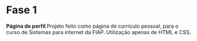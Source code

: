 # Fase 1

**Página de perfil**
Projeto feito como página de currículo pessoal, para o curso de Sistemas para internet da FIAP.
Utilização apenas de HTML e CSS.
